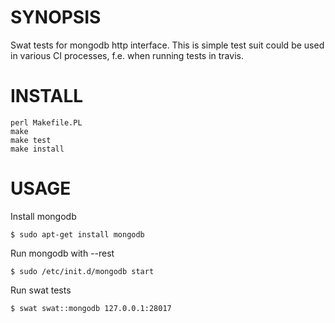 # SYNOPSIS

Swat tests for mongodb http interface. This is simple test suit could be used in various CI processes, f.e. when running tests in travis.

# INSTALL

    perl Makefile.PL
    make
    make test
    make install

# USAGE

Install mongodb

    $ sudo apt-get install mongodb

Run mongodb with --rest

    $ sudo /etc/init.d/mongodb start

Run swat tests

    $ swat swat::mongodb 127.0.0.1:28017

<div>
    <img href="../../../images/mongodb-http.png">
</div>
